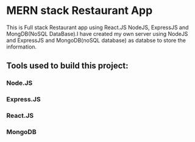 # MERN stack Restaurant App

This is Full stack Restaurant app using React.JS NodeJS, ExpressJS and MongDB(NoSQL DataBase).I have created my own server using NodeJS and ExpressJS and MongoDB(noSQL database) as databse to store the information.

## Tools used to build this project:
### Node.JS
### Express.JS
### React.JS
### MongoDB


